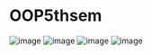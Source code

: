 # OOP5thsem
![image](https://github.com/sarveshvasan03/OOP5thsem/assets/136417300/1a361f8d-146b-4853-b9c1-15590aaeac3d)
![image](https://github.com/sarveshvasan03/OOP5thsem/assets/136417300/07e3ed35-f20f-47a9-a636-712fb8f4317b)
![image](https://github.com/sarveshvasan03/OOP5thsem/assets/136417300/09d2c5c3-2f27-4158-9226-72f841994300)
![image](https://github.com/sarveshvasan03/OOP5thsem/assets/136417300/b07b03bf-62bf-44ff-924c-de03d923e265)
